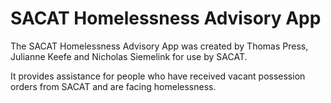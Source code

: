 # SACAT Homelessness Advisory App

The SACAT Homelessness Advisory App was created by Thomas Press, Julianne Keefe
and Nicholas Siemelink for use by SACAT.

It provides assistance for people who have received vacant possession orders
from SACAT and are facing homelessness.
